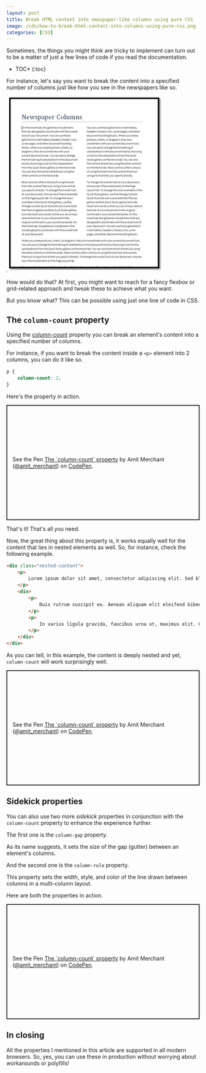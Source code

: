 ```yaml
---
layout: post
title: Break HTML content into newspaper-like columns using pure CSS
image: /cdn/how-to-break-html-content-into-columns-using-pure-css.png
categories: [CSS]
---
```


Sometimes, the things you might think are tricky to implement can turn out to be a matter of just a few lines of code if you read the documentation.

* TOC*
{:toc}

For instance, let's say you want to break the content into a specified number of columns just like how you see in the newspapers like so.

![](/images/newspaper-column.jpg)

How would do that? At first, you might want to reach for a fancy flexbox or grid-related approach and tweak these to achieve what you want.

But you know what? This can be possible using just one line of code in CSS.

## The `column-count` property

Using the [column-count](https://developer.mozilla.org/en-US/docs/Web/CSS/column-count) property you can break an element's content into a specified number of columns.

For instance, if you want to break the content inside a `<p>` element into 2 columns, you can do it like so.

```css
p {
    column-count: 2;
}
```

Here's the property in action.

<p class="codepen" data-height="300" data-theme-id="dark" data-default-tab="html,result" data-slug-hash="LYyeZbe" data-user="amit_merchant" style="height: 300px; box-sizing: border-box; display: flex; align-items: center; justify-content: center; border: 2px solid; margin: 1em 0; padding: 1em;">
  <span>See the Pen <a href="https://codepen.io/amit_merchant/pen/LYyeZbe">
  The `column-count` property</a> by Amit Merchant (<a href="https://codepen.io/amit_merchant">@amit_merchant</a>)
  on <a href="https://codepen.io">CodePen</a>.</span>
</p>
<script async src="https://cpwebassets.codepen.io/assets/embed/ei.js"></script>

That's it! That's all you need.

Now, the great thing about this property is, it works equally well for the content that lies in nested elements as well. So, for instance, check the following example.

```html
<div class="nested-content">
    <p>
        Lorem ipsum dolor sit amet, consectetur adipiscing elit. Sed blandit quam id metus fringilla fringilla. Nulla vestibulum egestas ipsum, non vulputate nisi. Vestibulum velit metus, elementum in nisi eget, vulputate tristique ante. Vestibulum ante ipsum primis in faucibus orci luctus et ultrices posuere cubilia curae; Nulla facilisi. Donec ut pretium metus. Mauris sit amet leo neque. Sed commodo felis purus, sit amet mollis dolor tristique non. Phasellus eleifend blandit mauris at cursus. Donec lacinia eget nunc nec porttitor.
    </p>
    <div>
        <p>
            Duis rutrum suscipit ex. Aenean aliquam elit eleifend bibendum scelerisque. Sed ac erat vel dolor venenatis feugiat at in sem. Nam nulla risus, sagittis quis odio eu, euismod tristique sem. Curabitur non consectetur orci, quis gravida justo. In efficitur sem at efficitur faucibus. Aliquam fringilla tempor ligula, vestibulum cursus nisi tincidunt ut. Etiam quis massa vestibulum felis venenatis elementum. Vestibulum dictum condimentum nunc. Proin ac risus sit amet nulla pharetra venenatis. Suspendisse tincidunt dictum eleifend. Nullam at sem sapien. Nulla felis nibh, pretium nec sapien id, porta fermentum magna. Nulla facilisi.
        </p>
        <p>
            In varius ligula gravida, faucibus urna ut, maximus elit. Curabitur vitae erat vehicula, ultrices nunc vel, fermentum risus. Integer ut accumsan mi, at laoreet justo. Nulla ac libero aliquam, fermentum velit ut, mattis ipsum. Quisque cursus laoreet rutrum. Nam pretium est velit, in tristique purus facilisis quis. Sed nec bibendum ex, vitae gravida risus. Sed gravida viverra urna, sed sagittis nibh posuere quis.
        </p>
    </div>
</div>
```

As you can tell, in this example, the content is deeply nested and yet, `column-count` will work surprisingly well.

<p class="codepen" data-height="300" data-theme-id="dark" data-default-tab="html,result" data-slug-hash="bGWaeqP" data-user="amit_merchant" style="height: 300px; box-sizing: border-box; display: flex; align-items: center; justify-content: center; border: 2px solid; margin: 1em 0; padding: 1em;">
  <span>See the Pen <a href="https://codepen.io/amit_merchant/pen/bGWaeqP">
  The `column-count` property</a> by Amit Merchant (<a href="https://codepen.io/amit_merchant">@amit_merchant</a>)
  on <a href="https://codepen.io">CodePen</a>.</span>
</p>
<script async src="https://cpwebassets.codepen.io/assets/embed/ei.js"></script>

## Sidekick properties

You can also use two more *sidekick* properties in conjunction with the `column-count` property to enhance the experience further.

The first one is the `column-gap` property.

As its name suggests, it sets the size of the gap (gutter) between an element's columns.

And the second one is the `column-rule` property.

This property sets the width, style, and color of the line drawn between columns in a multi-column layout.

Here are both the properties in action.

<p class="codepen" data-height="300" data-theme-id="dark" data-default-tab="html,result" data-slug-hash="rNmpLKw" data-user="amit_merchant" style="height: 300px; box-sizing: border-box; display: flex; align-items: center; justify-content: center; border: 2px solid; margin: 1em 0; padding: 1em;">
  <span>See the Pen <a href="https://codepen.io/amit_merchant/pen/rNmpLKw">
  The `column-count` property</a> by Amit Merchant (<a href="https://codepen.io/amit_merchant">@amit_merchant</a>)
  on <a href="https://codepen.io">CodePen</a>.</span>
</p>
<script async src="https://cpwebassets.codepen.io/assets/embed/ei.js"></script>

## In closing

All the properties I mentioned in this article are supported in all modern browsers. So, yes, you can use these in production without worrying about workarounds or polyfills!

